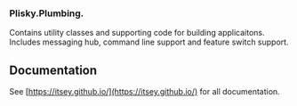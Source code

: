 ﻿### Plisky.Plumbing.

Contains utility classes and supporting code for building applicaitons.  
Includes messaging hub, command line support and feature switch support.


## Documentation

See [https://itsey.github.io/](https://itsey.github.io/) for all documentation.
